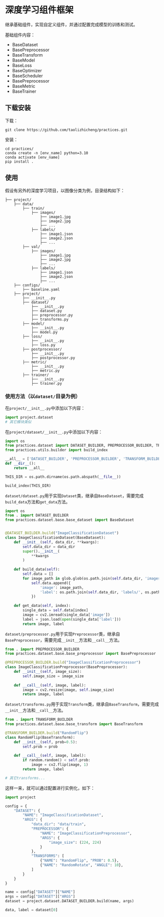 # 深度学习组件框架

继承基础组件，实现自定义组件，并通过配置完成模型的训练和测试。

基础组件内容：
- BaseDataset
- BasePreprocessor
- BaseTransform
- BaseModel
- BaseLoss
- BaseOptimizer
- BaseScheduler
- BasePreprocessor
- BaseMetric
- BaseTrainer

## 下载安装

下载：
```shell
git clone https://github.com/taolizhicheng/practices.git
```

安装：
```shell
cd practices/
conda create -n [env_name] python=3.10
conda activate [env_name]
pip install .
```

## 使用


假设有另外的深度学习项目，以图像分类为例，目录结构如下：

```
├── project/
    ├── data/
        ├── train/
            ├── images/
                ├── image1.jpg
                ├── image2.jpg
                ├── ...
            ├── labels/
                ├── image1.json
                ├── image2.json
                ├── ...
        ├── val/
            ├── images/
                ├── image1.jpg
                ├── image2.jpg
                ├── ...
            ├── labels/
                ├── image1.json
                ├── image2.json
                ├── ...
    ├── configs/
        ├── baseline.yaml
    ├── project/
        ├── __init__.py
        ├── dataset/
            ├── __init__.py 
            ├── dataset.py
            ├── preprocessor.py
            ├── transforms.py
        ├── model/
            ├── __init__.py
            ├── model.py
        ├── loss/
            ├── __init__.py
            ├── loss.py
        ├── postprocessor/
            ├── __init__.py
            ├── postprocessor.py
        ├── metric/
            ├── __init__.py
            ├── metric.py
        ├── trainer/
            ├── __init__.py
            ├── trainer.py
```

### 使用方法（以`dataset/`目录为例）

在`project/__init__.py`中添加以下内容：
```python
import project.dataset
# 其它模块类似
```

在`project/dataset/__init__.py`中添加以下内容：
```python
import os
from practices.dataset import DATASET_BUILDER, PREPROCESSOR_BUILDER, TRANSFORM_BUILDER
from practices.utils.builder import build_index

__all__ = ['DATASET_BUILDER', 'PREPROCESSOR_BUILDER', 'TRANSFORM_BUILDER']
def __dir__():
    return __all__

THIS_DIR = os.path.dirname(os.path.abspath(__file__))

build_index(THIS_DIR)
```


`dataset/dataset.py`用于实现`Dataset`类，继承自`BaseDataset`，需要完成`build_data`方法和`get_data`方法。


```python
import os
from . import DATASET_BUILDER
from practices.dataset.base.base_dataset import BaseDataset


@DATASET_BUILDER.build("ImageClassificationDataset")
class ImageClassificationDataset(BaseDataset):
    def __init__(self, data_dir, **kwargs):
        self.data_dir = data_dir
        super().__init__(
            **kwargs
        )
    
    def build_data(self):
        self.data = []
        for image_path in glob.glob(os.path.join(self.data_dir, 'images/*.jpg')):
            self.data.append({
                'image': image_path,
                'label': os.path.join(self.data_dir, 'labels/', os.path.basename(image_path).replace('.jpg', '.json'))
            })
    
    def get_data(self, index):
        single_data = self.data[index]
        image = cv2.imread(single_data['image'])
        label = json.load(open(single_data['label']))
        return image, label

```

`dataset/preprocessor.py`用于实现`Preprocessor`类，继承自`BasePreprocessor`，需要完成`__init__`方法和`__call__`方法。

```python
from . import PREPROCESSOR_BUILDER
from practices.dataset.base.base_preprocessor import BasePreprocessor

@PREPROCESSOR_BUILDER.build("ImageClassificationPreprocessor")
class ImageClassificationPreprocessor(BasePreprocessor):
    def __init__(self, image_size):
        self.image_size = image_size
    
    def __call__(self, image, label):
        image = cv2.resize(image, self.image_size)
        return image, label
```

`dataset/transforms.py`用于实现`Transform`类，继承自`BaseTransform`，需要完成`__init__`方法和`__call__`方法。

```python
from . import TRANSFORM_BUILDER
from practices.dataset.base.base_transform import BaseTransform

@TRANSFORM_BUILDER.build("RandomFlip")
class RandomFlip(BaseTransform):
    def __init__(self, prob=0.5):
        self.prob = prob
    
    def __call__(self, image, label):
        if random.random() < self.prob:
            image = cv2.flip(image, 1)
        return image, label

# 其它transforms...
```

这样一来，就可以通过配置进行实例化，如下：
```python
import project

config = {
    "DATASET": {
        "NAME": "ImageClassificationDataset",
        "ARGS": {
            "data_dir": "data/train",
            "PREPROCESSOR": {
                "NAME": "ImageClassificationPreprocessor",
                "ARGS": {
                    "image_size": (224, 224)
                }
            },
            "TRANSFORMS": [
                {"NAME": "RandomFlip", "PROB": 0.5},
                {"NAME": "RandomRotate", "ANGLE": 10},
            ]
        }
    }
}

name = config["DATASET"]["NAME"]
args = config["DATASET"]["ARGS"]
dataset = project.dataset.DATASET_BUILDER.build(name, args)

data, label = dataset[0]
```
